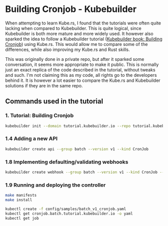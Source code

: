 # Building Cronjob - Kubebuilder

When attempting to learn Kube.rs, I found that the tutorials were often quite lacking when compared to Kubebuilder.
This is quite logical, since Kubebuilder is both more mature and more widely used.
It however also sparked the idea to follow a Kubebuilder tutorial ([Kubebuilder book: Building Cronjob](https://book.kubebuilder.io/cronjob-tutorial/cronjob-tutorial)) using Kube.rs.
This would allow me to compare some of the differences, while also improving my Kube.rs and Rust skills.

This was originally done in a private repo, but after it sparked some conversation, it seems more appropriate to make it public.
This is normally just an exact replica of the code described in the tutorial, without tweaks and such.
I'm not claiming this as my code, all rights go to the developers behind it.
It is however a lot easier to compare the Kube.rs and Kubebuilder solutions if they are in the same repo.

## Commands used in the tutorial

### 1. Tutorial: Building Cronjob

```sh
kubebuilder init --domain tutorial.kubebuilder.io --repo tutorial.kubebuilder.io/project
```

### 1.4 Adding a new API

```sh
kubebuilder create api --group batch --version v1 --kind CronJob
```

### 1.8 Implementing defaulting/validating webhooks

```sh
kubebuilder create webhook --group batch --version v1 --kind CronJob --defaulting --programmatic-validation
```

### 1.9 Running and deploying the controller

```sh
make manifests
make install
```

```sh
kubectl create -f config/samples/batch_v1_cronjob.yaml
kubectl get cronjob.batch.tutorial.kubebuilder.io -o yaml
kubectl get job
```
